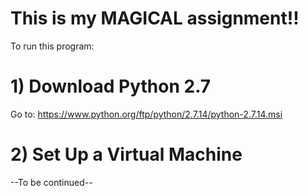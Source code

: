 # This is my MAGICAL assignment!!

To run this program:

# 1) Download Python 2.7

Go to: https://www.python.org/ftp/python/2.7.14/python-2.7.14.msi

# 2) Set Up a Virtual Machine

--To be continued--
